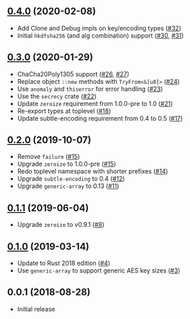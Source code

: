 ## [0.4.0] (2020-02-08)

- Add Clone and Debug impls on key/encoding types ([#32])
- Initial `hkdfsha256` (and alg combination) support ([#30], [#31])

## [0.3.0] (2020-01-29)

- ChaCha20Poly1305 support ([#26], [#27])
- Replace object `::new` methods with `TryFrom<&[u8]>` ([#24])
- Use `anomaly` and `thiserror` for error handling ([#23])
- Use the `secrecy` crate ([#22])
- Update `zeroize` requirement from 1.0.0-pre to 1.0 ([#21])
- Re-export types at toplevel ([#18])
- Update subtle-encoding requirement from 0.4 to 0.5 ([#17])

## [0.2.0] (2019-10-07)

- Remove `failure` ([#15])
- Upgrade `zeroize` to 1.0.0-pre ([#15])
- Redo toplevel namespace with shorter prefixes ([#14])
- Upgrade `subtle-encoding` to 0.4 ([#12])
- Upgrade `generic-array` to 0.13 ([#11])

## [0.1.1] (2019-06-04)

- Upgrade `zeroize` to v0.9.1 ([#8])

## [0.1.0] (2019-03-14)

- Update to Rust 2018 edition ([#4])
- Use `generic-array` to support generic AES key sizes ([#3])

## 0.0.1 (2018-08-28)

- Initial release

[0.4.0]: https://github.com/cryptouri/cryptouri.rs/pull/33
[#32]: https://github.com/cryptouri/cryptouri.rs/pull/32
[#31]: https://github.com/cryptouri/cryptouri.rs/pull/31
[#30]: https://github.com/cryptouri/cryptouri.rs/pull/30
[0.3.0]: https://github.com/cryptouri/cryptouri.rs/pull/28
[#27]: https://github.com/cryptouri/cryptouri.rs/pull/27
[#26]: https://github.com/cryptouri/cryptouri.rs/pull/26
[#24]: https://github.com/cryptouri/cryptouri.rs/pull/24
[#23]: https://github.com/cryptouri/cryptouri.rs/pull/23
[#22]: https://github.com/cryptouri/cryptouri.rs/pull/22
[#21]: https://github.com/cryptouri/cryptouri.rs/pull/21
[#18]: https://github.com/cryptouri/cryptouri.rs/pull/18
[#17]: https://github.com/cryptouri/cryptouri.rs/pull/17
[0.2.0]: https://github.com/cryptouri/cryptouri.rs/pull/16
[#15]: https://github.com/cryptouri/cryptouri.rs/pull/15
[#14]: https://github.com/cryptouri/cryptouri.rs/pull/14
[#12]: https://github.com/cryptouri/cryptouri.rs/pull/12
[#11]: https://github.com/cryptouri/cryptouri.rs/pull/11
[0.1.1]: https://github.com/cryptouri/cryptouri.rs/pull/9
[#8]: https://github.com/cryptouri/cryptouri.rs/pull/8
[0.1.0]: https://github.com/cryptouri/cryptouri.rs/pull/5
[#4]: https://github.com/cryptouri/cryptouri.rs/pull/4
[#3]: https://github.com/cryptouri/cryptouri.rs/pull/3
